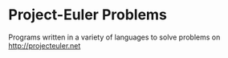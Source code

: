 Project-Euler Problems
================

Programs written in a variety of languages to solve problems on http://projecteuler.net
